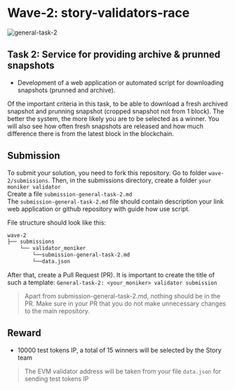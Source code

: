# Wave-2: story-validators-race
![general-task-2](https://github.com/user-attachments/assets/8cedf96d-c0b1-46f6-b3be-e7e0c3753f25)

## Task 2: Service for providing archive & prunned snapshots
- Development of a web application or automated script for downloading snapshots (prunned and archive).

Of the important criteria in this task, to be able to download a fresh archived snapshot and prunning snapshot (cropped snapshot not from 1 block). The better the system, the more likely you are to be selected as a winner. You will also see how often fresh snapshots are released and how much difference there is from the latest block in the blockchain.

## Submission
To submit your solution, you need to fork this repository. Go to folder `wave-2/submissions`. Then, in the submissions directory, create a folder `your moniker validator`</br>
Create a file `submission-general-task-2.md`</br>
The `submission-general-task-2.md` file should contain description your link web application or github repository with guide how use script.

File structure should look like this:
```bash
wave-2
├── submissions
    └── validator_moniker
        └──submission-general-task-2.md
        └──data.json
```
After that, create a Pull Request (PR). It is important to create the title of such a template:
`General-task-2: <your_moniker> validator submission`

> Apart from submission-general-task-2.md, nothing should be in the PR. Make sure in your PR that you do not make unnecessary changes to the main repository.

## Reward
- 10000 test tokens IP, a total of 15 winners will be selected by the Story team
> The EVM validator address will be taken from your file `data.json` for sending test tokens IP
